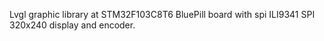 Lvgl graphic library at STM32F103C8T6 BluePill board with spi ILI9341 SPI 320x240 display and encoder.


